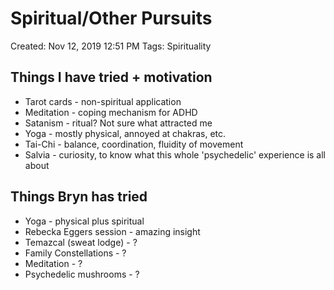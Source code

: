 # Spiritual/Other Pursuits

Created: Nov 12, 2019 12:51 PM
Tags: Spirituality

## Things I have tried + motivation

- Tarot cards - non-spiritual application
- Meditation - coping mechanism for ADHD
- Satanism - ritual? Not sure what attracted me
- Yoga - mostly physical, annoyed at chakras, etc.
- Tai-Chi - balance, coordination, fluidity of movement
- Salvia - curiosity, to know what this whole 'psychedelic' experience is all about

## Things Bryn has tried

- Yoga - physical plus spiritual
- Rebecka Eggers session - amazing insight
- Temazcal (sweat lodge) - ?
- Family Constellations - ?
- Meditation - ?
- Psychedelic mushrooms - ?